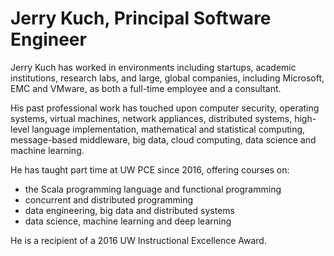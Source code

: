 # Jerry Kuch, Principal Software Engineer

Jerry Kuch has worked in environments including startups, academic institutions, research labs, and large, global companies, including Microsoft, EMC and VMware, as both a full-time employee and a consultant.

His past professional work has touched upon computer security, operating systems, virtual machines, network appliances, distributed systems, high-level language implementation, mathematical and statistical computing, message-based middleware, big data, cloud computing, data science and machine learning.

He has taught part time at UW PCE since 2016, offering courses on:

   - the Scala programming language and functional programming
   - concurrent and distributed programming
   - data engineering, big data and distributed systems
   - data science, machine learning and deep learning

He is a recipient of a 2016 UW Instructional Excellence Award.
